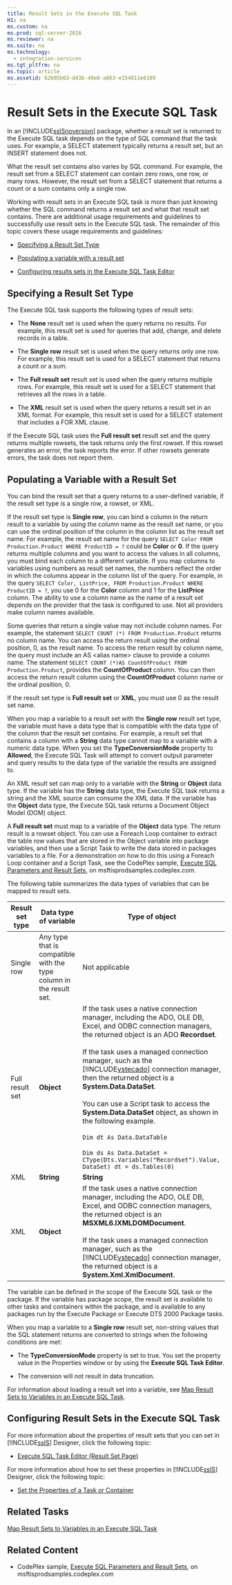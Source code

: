 ```yaml
---
title: Result Sets in the Execute SQL Task
H1: na
ms.custom: na
ms.prod: sql-server-2016
ms.reviewer: na
ms.suite: na
ms.technology: 
  - integration-services
ms.tgt_pltfrm: na
ms.topic: article
ms.assetid: 62605b63-d43b-49e8-a863-e154011e6109
---
```

# Result Sets in the Execute SQL Task
  In an [!INCLUDE[ssISnoversion](../../Topics/TopicNameContainA/includes/ssISnoversion_md.md)] package, whether a result set is returned to the Execute SQL task depends on the type of SQL command that the task uses. For example, a SELECT statement typically returns a result set, but an INSERT statement does not.  
  
 What the result set contains also varies by SQL command. For example, the result set from a SELECT statement can contain zero rows, one row, or many rows. However, the result set from a SELECT statement that returns a count or a sum contains only a single row.  
  
 Working with result sets in an Execute SQL task is more than just knowing whether the SQL command returns a result set and what that result set contains. There are additional usage requirements and guidelines to successfully use result sets in the Execute SQL task. The remainder of this topic covers these usage requirements and guidelines:  
  
-   [Specifying a Result Set Type](#Result_set_type)  
  
-   [Populating a variable with a result set](#Populate_variable_with_result_set)  
  
-   [Configuring results sets in the Execute SQL Task Editor](#Configure_result_sets)  
  
##  <a name="Result_set_type"></a> Specifying a Result Set Type  
 The Execute SQL task supports the following types of result sets:  
  
-   The **None** result set is used when the query returns no results. For example, this result set is used for queries that add, change, and delete records in a table.  
  
-   The **Single row** result set is used when the query returns only one row. For example, this result set is used for a SELECT statement that returns a count or a sum.  
  
-   The **Full result set** result set is used when the query returns multiple rows. For example, this result set is used for a SELECT statement that retrieves all the rows in a table.  
  
-   The **XML** result set is used when the query returns a result set in an XML format. For example, this result set is used for a SELECT statement that includes a FOR XML clause.  
  
 If the Execute SQL task uses the **Full result set** result set and the query returns multiple rowsets, the task returns only the first rowset. If this rowset generates an error, the task reports the error. If other rowsets generate errors, the task does not report them.  
  
##  <a name="Populate_variable_with_result_set"></a> Populating a Variable with a Result Set  
 You can bind the result set that a query returns to a user-defined variable, if the result set type is a single row, a rowset, or XML.  
  
 If the result set type is **Single row**, you can bind a column in the return result to a variable by using the column name as the result set name, or you can use the ordinal position of the column in the column list as the result set name. For example, the result set name for the query `SELECT Color FROM Production.Product WHERE ProductID = ?` could be **Color** or **0**. If the query returns multiple columns and you want to access the values in all columns, you must bind each column to a different variable. If you map columns to variables using numbers as result set names, the numbers reflect the order in which the columns appear in the column list of the query. For example, in the query `SELECT Color, ListPrice, FROM Production.Product WHERE ProductID = ?`, you use 0 for the **Color** column and 1 for the **ListPrice** column. The ability to use a column name as the name of a result set depends on the provider that the task is configured to use. Not all providers make column names available.  
  
 Some queries that return a single value may not include column names. For example, the statement `SELECT COUNT (*) FROM Production.Product` returns no column name. You can access the return result using the ordinal position, 0, as the result name. To access the return result by column name, the query must include an AS <alias name\> clause to provide a column name. The statement `SELECT COUNT (*)AS CountOfProduct FROM Production.Product`, provides the **CountOfProduct** column. You can then access the return result column using the **CountOfProduct** column name or the ordinal position, 0.  
  
 If the result set type is **Full result set** or **XML**, you must use 0 as the result set name.  
  
 When you map a variable to a result set with the **Single row** result set type, the variable must have a data type that is compatible with the data type of the column that the result set contains. For example, a result set that contains a column with a **String** data type cannot map to a variable with a numeric data type. When you set the **TypeConversionMode** property to **Allowed**, the Execute SQL Task will attempt to convert output parameter and query results to the data type of the variable the results are assigned to.  
  
 An XML result set can map only to a variable with the **String** or **Object** data type. If the variable has the **String** data type, the Execute SQL task returns a string and the XML source can consume the XML data. If the variable has the **Object** data type, the Execute SQL task returns a Document Object Model (DOM) object.  
  
 A **Full result set** must map to a variable of the **Object** data type. The return result is a rowset object. You can use a Foreach Loop container to extract the table row values that are stored in the Object variable into package variables, and then use a Script Task to write the data stored in packages variables to a file. For a demonstration on how to do this using a Foreach Loop container and a Script Task, see the CodePlex sample, [Execute SQL Parameters and Result Sets](http://go.microsoft.com/fwlink/?LinkId=157863), on msftisprodsamples.codeplex.com.  
  
 The following table summarizes the data types of variables that can be mapped to result sets.  
  
|Result set type|Data type of variable|Type of object|  
|---------------------|---------------------------|--------------------|  
|Single row|Any type that is compatible with the type column in the result set.|Not applicable|  
|Full result set|**Object**|If the task uses a native connection manager, including the ADO, OLE DB, Excel, and ODBC connection managers, the returned object is an ADO **Recordset**.<br /><br /> If the task uses a managed connection manager, such as the [!INCLUDE[vstecado](../../Topics/TopicNameContainA/includes/vstecado_md.md)] connection manager, then the returned object is a **System.Data.DataSet**.<br /><br /> You can use a Script task to access the **System.Data.DataSet** object, as shown in the following example.<br /><br /> `Dim dt As Data.DataTable`<br /><br /> `Dim ds As Data.DataSet = CType(Dts.Variables("Recordset").Value, DataSet) dt = ds.Tables(0)`|  
|XML|**String**|**String**|  
|XML|**Object**|If the task uses a native connection manager, including the ADO, OLE DB, Excel, and ODBC connection managers, the returned object is an **MSXML6.IXMLDOMDocument**.<br /><br /> If the task uses a managed connection manager, such as the [!INCLUDE[vstecado](../../Topics/TopicNameContainA/includes/vstecado_md.md)] connection manager, the returned object is a **System.Xml.XmlDocument**.|  
  
 The variable can be defined in the scope of the Execute SQL task or the package. If the variable has package scope, the result set is available to other tasks and containers within the package, and is available to any packages run by the Execute Package or Execute DTS 2000 Package tasks.  
  
 When you map a variable to a **Single row** result set, non-string values that the SQL statement returns are converted to strings when the following conditions are met:  
  
-   The **TypeConversionMode** property is set to true. You set the property value in the Properties window or by using the **Execute SQL Task Editor**.  
  
-   The conversion will not result in data truncation.  
  
 For information about loading a result set into a variable, see [Map Result Sets to Variables in an Execute SQL Task](../../Topics/TopicNameNotContainA/Map-Result-Sets-to-Variables-in-an-Execute-SQL-Task.md).  
  
##  <a name="Configure_result_sets"></a> Configuring Result Sets in the Execute SQL Task  
 For more information about the properties of result sets that you can set in [!INCLUDE[ssIS](../../Topics/TopicNameContainA/includes/ssIS_md.md)] Designer, click the following topic:  
  
-   [Execute SQL Task Editor &#40;Result Set Page&#41;](../../Topics/TopicNameNotContainA/Execute-SQL-Task-Editor--Result-Set-Page-.md)  
  
 For more information about how to set these properties in [!INCLUDE[ssIS](../../Topics/TopicNameContainA/includes/ssIS_md.md)] Designer, click the following topic:  
  
-   [Set the Properties of a Task or Container](../../Topics/TopicNameContainA/Set-the-Properties-of-a-Task-or-Container.md)  
  
## Related Tasks  
 [Map Result Sets to Variables in an Execute SQL Task](../../Topics/TopicNameNotContainA/Map-Result-Sets-to-Variables-in-an-Execute-SQL-Task.md)  
  
## Related Content  
  
-   CodePlex sample, [Execute SQL Parameters and Result Sets](http://go.microsoft.com/fwlink/?LinkId=157863), on msftisprodsamples.codeplex.com  
  
  